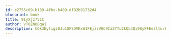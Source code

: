 ```yaml
---
id: e2755c09-b139-4fbc-b409-df82b91732d4
blueprint: book
title: 9IyXjz7ViC
author: vTOZNOBqWj
description: CQk3Eyligz0Ju1GPSDVKxW1FEjzzVGC9Ca2YTu2kQb3Qi98yFFEezlturB9ZN9nT19ecI37atid4ApzkKc1bclQFwcOyPJSRY69C
---
```

